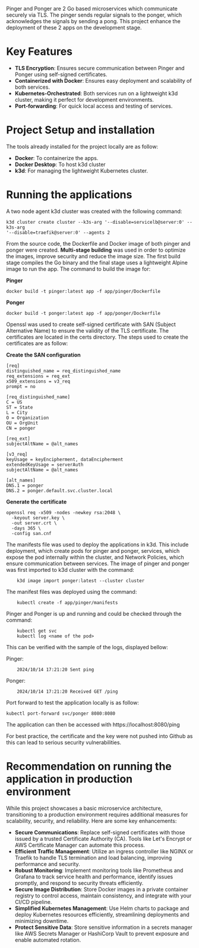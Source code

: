 
Pinger and Ponger are 2 Go based microservices which communicate securely via TLS. The pinger sends
regular signals to the ponger, which acknowledges the signals by sending a pong. This project
enhance the deployment of these 2 apps on the development stage.


# Key Features
- **TLS Encryption**: Ensures secure communication between Pinger and Ponger using self-signed
certificates.
- **Containerized with Docker**: Ensures easy deployment and scalability of both services.
- **Kubernetes-Orchestrated**: Both services run on a lightweight k3d cluster, making it perfect for
development environments.
- **Port-forwarding**: For quick local access and testing of services.


# Project Setup and installation
The tools already installed for the project locally are as follow:
- **Docker**: To containerize the apps.
- **Docker Desktop**: To host k3d cluster
- **k3d**: For managing the lightweight Kubernetes cluster.


# Running the applications

A two node agent k3d cluster was created with the following command:

``` 
k3d cluster create cluster --k3s-arg '--disable=servicelb@server:0' --k3s-arg
'--disable=traefik@server:0' --agents 2 
```

From the source code, the Dockerfile and Docker image of both pinger and ponger were created.
**Multi-stage building** was used in order to optimize the images, improve security and reduce the
image size. The first build stage compiles the Go binary and the final stage uses a lightweight
Alpine image to run the app. The command to build the image for:

**Pinger**

``` 
docker build -t pinger:latest app -f app/pinger/Dockerfile 
```

**Ponger**

``` 
docker build -t ponger:latest app -f app/ponger/Dockerfile 
```

Openssl was used to create self-signed certificate with SAN (Subject Alternative Name) to ensure the
validity of the TLS certificate. The certificates are located in the certs directory. The steps used
to create the certificates are as follow:

**Create the SAN configuration**

``` 
[req]
distinguished_name = req_distinguished_name
req_extensions = req_ext
x509_extensions = v3_req
prompt = no

[req_distinguished_name]
C = US
ST = State
L = City
O = Organization
OU = OrgUnit
CN = ponger

[req_ext]
subjectAltName = @alt_names

[v3_req]
keyUsage = keyEncipherment, dataEncipherment
extendedKeyUsage = serverAuth
subjectAltName = @alt_names

[alt_names]
DNS.1 = ponger
DNS.2 = ponger.default.svc.cluster.local 
```

**Generate the certificate**

``` 
openssl req -x509 -nodes -newkey rsa:2048 \
  -keyout server.key \
  -out server.crt \
  -days 365 \
  -config san.cnf 
```


The manifests file was used to deploy the applications in k3d. This include deployment, which create
pods for pinger and ponger, services, which expose the pod internally within the cluster, and
Network Policies, which ensure communication between services.
The image of pinger and ponger was first imported to k3d cluster with the command:

``` k3d image import pinger:latest --cluster cluster
    k3d image import ponger:latest --cluster cluster 
```

The manifest files was deployed using the command:

``` kubectl create -f app/ponger/manifests 
    kubectl create -f app/pinger/manifests 
```


Pinger and Ponger is up and running and could be checked through the command:
``` kubectl get pod 
    kubectl get svc 
    kubectl log <name of the pod> 
```

This can be verified with the sample of the logs, displayed bellow:

Pinger:
``` 2024/10/14 17:21:19 Got pong
    2024/10/14 17:21:20 Sent ping
```

Ponger:
``` 2024/10/14 17:21:19 Received GET /ping
    2024/10/14 17:21:20 Received GET /ping
```

Port forward to test the application locally is as follow:
``` 
kubectl port-forward svc/ponger 8080:8080 
```

The application can then be accessed with
https://localhost:8080/ping


For best practice, the certificate and the key were not pushed into Github as this can lead to
serious security vulnerabilities.


# Recommendation on running the application in production environment
While this project showcases a basic microservice architecture, transitioning to a production
environment requires additional measures for scalability, security, and reliability. Here are some
key enhancements:
- **Secure Communications**: Replace self-signed certificates with those issued by a trusted
Certificate Authority (CA). Tools like Let's Encrypt or AWS Certificate Manager can automate this
process.
- **Efficient Traffic Management**: Utilize an ingress controller like NGINX or Traefik to handle TLS
termination and load balancing, improving performance and security.
- **Robust Monitoring**: Implement monitoring tools like Prometheus and Grafana to track service
health and performance, identify issues promptly, and respond to security threats efficiently.
- **Secure Image Distribution**: Store Docker images in a private container registry to control
access, maintain consistency, and integrate with your CI/CD pipeline.
- **Simplified Kubernetes Management**: Use Helm charts to package and deploy Kubernetes resources
efficiently, streamlining deployments and minimizing downtime.
- **Protect Sensitive Data**: Store sensitive information in a secrets manager like AWS Secrets
Manager or HashiCorp Vault to prevent exposure and enable automated rotation.